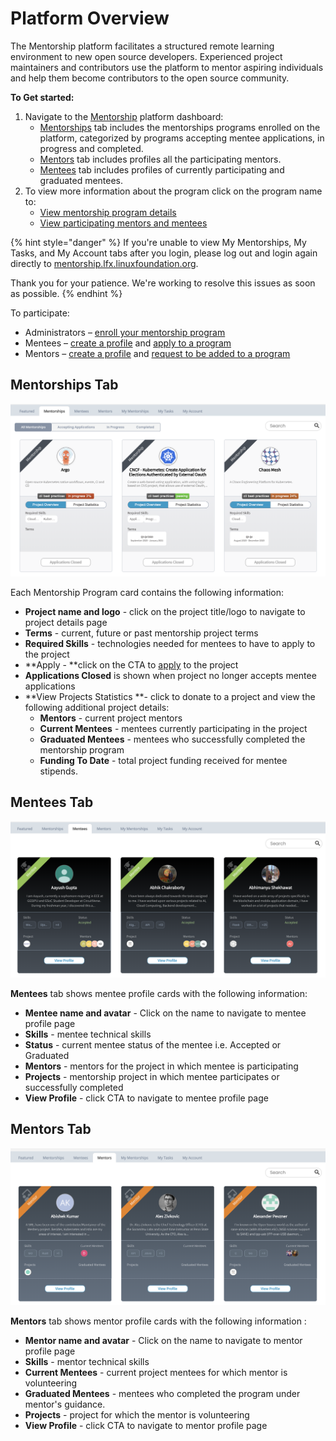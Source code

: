 # Platform Overview

The Mentorship platform facilitates a structured remote learning environment to new open source developers. Experienced project maintainers and contributors use the platform to mentor aspiring individuals and help them become contributors to the open source community.

**To Get started:**

1. Navigate to the [Mentorship](https://mentorship.lfx.linuxfoundation.org) platform dashboard:
   * [Mentorships](./#DashboardOverview-Projects) tab includes the mentorships programs enrolled on the platform, categorized by programs accepting mentee applications, in progress and completed.
   * [Mentors](./#DashboardOverview-Mentors) tab includes profiles all the participating mentors.
   * [Mentees](../mentees/) tab includes profiles of currently participating and graduated mentees.
2. To view more information about the program click on the program name to:
   * [View mentorship program details](view-projects-details.md)
   * [View participating mentors and mentees](view-a-mentor-or-mentee-profile.md)

{% hint style="danger" %}
If you're unable to view My Mentorships, My Tasks, and My Account tabs after you login, please log out and login again directly to [mentorship.lfx.linuxfoundation.org](https://mentorship.lfx.linuxfoundation.org).

Thank you for your patience. We're working to resolve this issues as soon as possible.&#x20;
{% endhint %}

To participate:

* Administrators – [enroll your mentorship program ](../administrators/enroll-your-program/)
* Mentees – [create a profile](../mentees/create-a-mentee-profile.md) and [apply to a program](../mentees/apply-to-a-project.md)
* Mentors – [create a profile](../mentors/create-a-mentor-profile/) and [request to be added to a program](../mentors/create-a-mentor-profile/request-to-be-added-to-a-program.md#apply-to-a-project)

## Mentorships Tab <a href="dashboardoverview-projects" id="dashboardoverview-projects"></a>

![](<../../.gitbook/assets/Mentorships (1).png>)

Each Mentorship Program card contains the following information:

* **Project name and logo** - click on the project title/logo to navigate to project details page
* **Terms** - current, future or past mentorship project terms&#x20;
* **Required Skills** - technologies needed for mentees to have to apply to the project
* **Apply - **click on the CTA to [apply](../mentees/apply-to-a-project.md) to the project
* **Applications Closed** is shown when project no longer accepts mentee applications
* **View Projects Statistics **- click to donate to a project and view the following additional project details:
  * **Mentors** - current project mentors
  * **Current Mentees** - mentees currently participating in the project
  * **Graduated Mentees** - mentees who successfully completed the mentorship program
  * **Funding To Date** - total project funding received for mentee stipends.

## Mentees Tab <a href="dashboardoverview-mentors" id="dashboardoverview-mentors"></a>

![](../../.gitbook/assets/Mentees.png)

**Mentees** tab shows mentee profile cards with the following information:&#x20;

* **Mentee name and avatar** - Click on the name to navigate to mentee profile page
* **Skills** - mentee technical skills&#x20;
* **Status** - current mentee status of the mentee i.e. Accepted or Graduated
* **Mentors** - mentors for the project in which mentee is participating&#x20;
* **Projects** - mentorship project in which mentee participates or successfully completed
* **View Profile** - click CTA to navigate to mentee profile page

## Mentors Tab <a href="dashboardoverview-mentors" id="dashboardoverview-mentors"></a>

![](../../.gitbook/assets/Mentors.png)

**Mentors** tab shows mentor profile cards with the following information :

* **Mentor name and avatar** - Click on the name to navigate to mentor profile page
* **Skills** - mentor technical skills&#x20;
* **Current Mentees** - current project mentees for which mentor is volunteering&#x20;
* **Graduated Mentees** - mentees who completed the program under mentor's guidance.
* **Projects** - project for which the mentor is volunteering&#x20;
* **View Profile** - click CTA to navigate to mentor profile page
